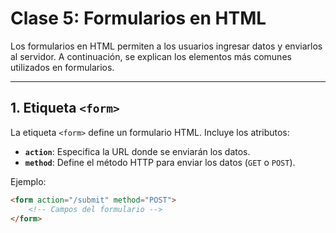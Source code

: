# Clase 5: Formularios en HTML

Los formularios en HTML permiten a los usuarios ingresar datos y enviarlos al servidor. A continuación, se explican los elementos más comunes utilizados en formularios.

---

## 1. Etiqueta `<form>`
La etiqueta `<form>` define un formulario HTML. Incluye los atributos:
- **`action`**: Especifica la URL donde se enviarán los datos.
- **`method`**: Define el método HTTP para enviar los datos (`GET` o `POST`).

Ejemplo:
```html
<form action="/submit" method="POST">
    <!-- Campos del formulario -->
</form>